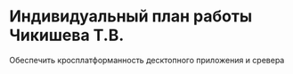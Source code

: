 # Индивидуальный план работы Чикишева Т.В.

Обеспечить кросплатформанность десктопного приложения и сревера
